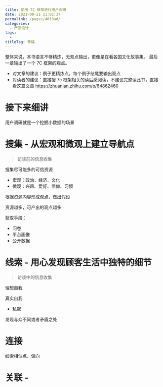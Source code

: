 ```yaml
---
title: 使用 7C 框架进行用户调研
date: 2021-09-21 21:02:37
permalink: /pages/4010ad/
categories: 
  - 产品设计
tags: 
  - 
titleTag: 草稿
---
```

整体来说，本书语言不够精炼，无观点输出，更像是在看各国文化故事集。 最后一章输出了一个 7C 框架的观点。

- 对文章的建议：例子更精炼点，每个例子结尾要输出观点 
- 对读者的建议：直接搜 7c 框架相关的读后感阅读，不建议完整读此书，直接看这篇文章 https://zhuanlan.zhihu.com/p/64862460

# 接下来细讲

用户调研就是一个挖掘小数据的场景

# 搜集 - 从宏观和微观上建立导航点

> 访谈前的信息收集

搜集尽可能多的可信资源

- 宏观：政治、经济、文化
- 微观：兴趣、爱好、信仰、习惯

根据资源内容形成观点，做出假设

资源越多，可产出的观点越多

获取手段：
- 问卷
- 平台画像
- 公开数据

# 线索 - 用心发现顾客生活中独特的细节

> 访谈中的信息收集

理想自我

真实自我
- 私密

发现与众不同或者矛盾之处

# 连接

线索相似点、偏向


# 关联 - 